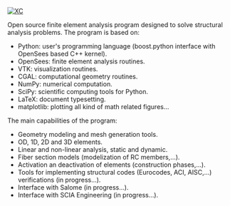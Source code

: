 [![XC](https://github.com/lcpt/xc/blob/master/doc/logo/xc_logo_100x80.jpeg)](https://sites.google.com/site/xcfemanalysis)

Open source finite element analysis program designed to solve structural analysis problems. The program is based on:

- Python: user's programming language (boost.python interface with OpenSees based C++ kernel).
- OpenSees: finite element analysis routines.
- VTK: visualization routines.
- CGAL: computational geometry routines.
- NumPy: numerical computation.
- SciPy: scientific computing tools for Python.
- LaTeX: document typesetting.
- matplotlib: plotting all kind of math related figures...


The main capabilities of the program:

- Geometry modeling and mesh generation tools.
- OD, 1D, 2D and 3D elements.
- Linear and non-linear analysis, static and dynamic.
- Fiber section models (modelization of RC members,...).
- Activation an deactivation of elements (construction phases,...).
- Tools for implementing structural codes (Eurocodes, ACI, AISC,...) verifications (in progress...).
- Interface with Salome (in progress...).
- Interface with SCIA Engineering (in progress...).

